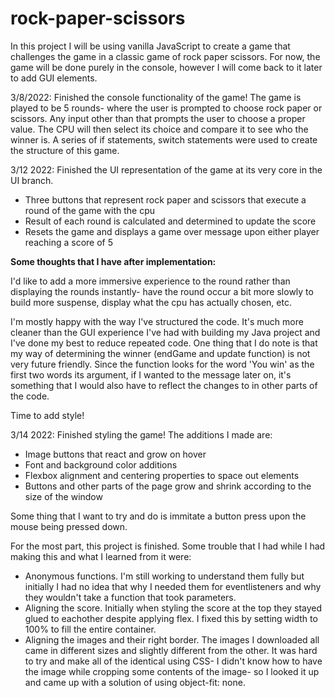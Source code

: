 # rock-paper-scissors
<p>In this project I will be using vanilla JavaScript to create a game that challenges the game in a classic game of rock paper scissors. For now, the game will be done purely in the console, however I will come back to it later to add GUI elements.</p>

<p>3/8/2022: Finished the console functionality of the game! The game is played to be 5 rounds- where the user is prompted to choose rock paper or scissors. Any input other than that prompts the user to choose a proper value. The CPU will then select its choice and compare it to see who the winner is. A series of if statements, switch statements were used to create the structure of this game.</p>

<div>
  <p>3/12 2022: Finished the UI representation of the game at its very core in the UI branch.</p>
  <ul>
    <li>Three buttons that represent rock paper and scissors that execute a round of the game with the cpu</li>
    <li>Result of each round is calculated and determined to update the score</li>
    <li>Resets the game and displays a game over message upon either player reaching a score of 5</li>
  </ul>

  <strong>Some thoughts that I have after implementation:</strong>
  <p>I'd like to add a more immersive experience to the round rather than displaying the rounds instantly- have the round occur a bit more
  slowly to build more suspense, display what the cpu has actually chosen, etc.</p>
  <p>I'm mostly happy with the way I've structured the code. It's much more cleaner than the GUI experience I've had with building my Java project
  and I've done my best to reduce repeated code. One thing that I do note is that my way of determining the winner (endGame and update function) is not very future friendly. Since the function looks for the word 'You win' as the first two words its argument, if I wanted to the message later on, it's something that I would also have to reflect the changes to in other parts of the code.</p>
  <p>Time to add style!</p>
</div>
<div>
<p>3/14 2022: Finished styling the game! The additions I made are:</p>
  <ul>
    <li>Image buttons that react and grow on hover</li>
    <li>Font and background color additions</li>
    <li>Flexbox alignment and centering properties to space out elements</li>
    <li>Buttons and other parts of the page grow and shrink according to the size of the window</li>
  </ul>
<p>Some thing that I want to try and do is immitate a button press upon the mouse being pressed down.</p>
</div>

<p>For the most part, this project is finished. Some trouble that I had while I had making this and what I learned from it were:</p>
<ul>
  <li>Anonymous functions. I'm still working to understand them fully but initially I had no idea that why I needed them for eventlisteners and why they wouldn't take a function that took parameters.</li>
  <li>Aligning the score. Initially when styling the score at the top they stayed glued to eachother despite applying flex. I fixed this by setting width to 100% to fill the entire container.</li>
  <li>Aligning the images and their right border. The images I downloaded all came in different sizes and slightly different from the other. It was hard to try and make all of the identical using CSS- I didn't know how to have the image while cropping some contents of the image- so I looked it up and came up with a solution of using object-fit: none.</li>
</ul>